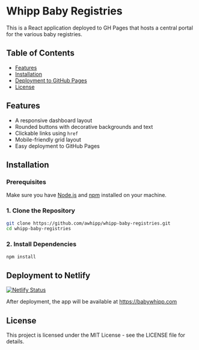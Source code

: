 # Whipp Baby Registries

This is a React application deployed to GH Pages that hosts a central portal for the various baby registries.

## Table of Contents

- [Features](#features)
- [Installation](#installation)
- [Deployment to GitHub Pages](#deployment-to-github-pages)
- [License](#license)

## Features

- A responsive dashboard layout
- Rounded buttons with decorative backgrounds and text
- Clickable links using `href`
- Mobile-friendly grid layout
- Easy deployment to GitHub Pages

## Installation

### Prerequisites

Make sure you have [Node.js](https://nodejs.org/) and [npm](https://www.npmjs.com/) installed on your machine.

### 1. Clone the Repository

```bash
git clone https://github.com/awhipp/whipp-baby-registries.git
cd whipp-baby-registries
```

### 2. Install Dependencies

```bash
npm install
```

## Deployment to Netlify

[![Netlify Status](https://api.netlify.com/api/v1/badges/ff328da6-c9dd-4fe6-bf43-205b27c83204/deploy-status)](https://app.netlify.com/sites/babywhipp/deploys)

After deployment, the app will be available at https://babywhipp.com

## License

This project is licensed under the MIT License - see the LICENSE file for details.
